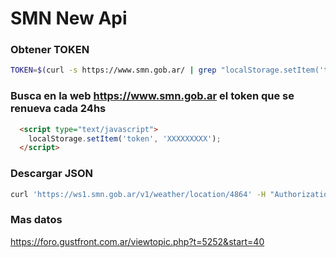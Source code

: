 # SMN New Api

### Obtener TOKEN

```bash
TOKEN=$(curl -s https://www.smn.gob.ar/ | grep "localStorage.setItem('token',.*" | grep -o ", '.*'" | tr -d "'" | sed 's-, \(.*\)$-\1-g')
```

### Busca en la web https://www.smn.gob.ar el token que se renueva cada 24hs
```html
  <script type="text/javascript">
    localStorage.setItem('token', 'XXXXXXXXX');
  </script>
```

### Descargar JSON
```bash
curl 'https://ws1.smn.gob.ar/v1/weather/location/4864' -H "Authorization: JWT $TOKEN"
```

### Mas datos
https://foro.gustfront.com.ar/viewtopic.php?t=5252&start=40